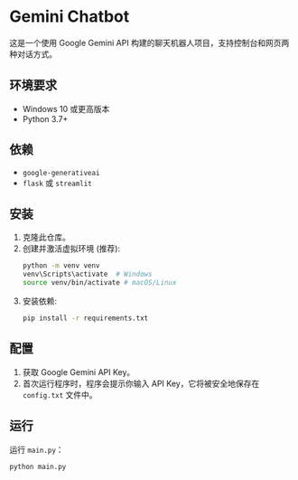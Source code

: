 # Gemini Chatbot  

这是一个使用 Google Gemini API 构建的聊天机器人项目，支持控制台和网页两种对话方式。  

## 环境要求  

*   Windows 10 或更高版本  
*   Python 3.7+  

## 依赖  

*   `google-generativeai`  
*   `flask` 或 `streamlit`  

## 安装  

1.  克隆此仓库。  
2.  创建并激活虚拟环境 (推荐):  
    ```bash  
    python -m venv venv  
    venv\Scripts\activate  # Windows  
    source venv/bin/activate # macOS/Linux  
    ```  
3.  安装依赖:  
    ```bash  
    pip install -r requirements.txt  
    ```  

## 配置  

1.  获取 Google Gemini API Key。  
2.  首次运行程序时，程序会提示你输入 API Key，它将被安全地保存在 `config.txt` 文件中。  

## 运行  

运行 `main.py`：  

```bash  
python main.py